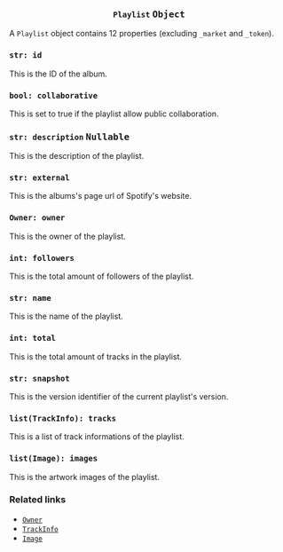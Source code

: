 <h3 align="center"><code>Playlist</code> <kbd>Object</kbd></h3>

A `Playlist` object contains 12 properties (excluding `_market` and `_token`).

### `str: id`
This is the ID of the album.

### `bool: collaborative`
This is set to true if the playlist allow public collaboration.

### `str: description` <kbd>Nullable</kbd>
This is the description of the playlist.

### `str: external`
This is the albums's page url of Spotify's website.

### `Owner: owner`
This is the owner of the playlist.

### `int: followers`
This is the total amount of followers of the playlist.

### `str: name`
This is the name of the playlist.

### `int: total`
This is the total amount of tracks in the playlist.

### `str: snapshot`
This is the version identifier of the current playlist's version.

### `list(TrackInfo): tracks`
This is a list of track informations of the playlist.

### `list(Image): images`
This is the artwork images of the playlist.

### Related links

- [`Owner`](/crespot/detail/owner)
- [`TrackInfo`](/crespot/detail/trackinfo)
- [`Image`](/crespot/detail/image)